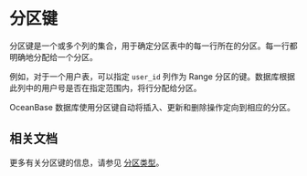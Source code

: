 # 分区键

分区键是一个或多个列的集合，用于确定分区表中的每一行所在的分区。每一行都明确地分配给一个分区。

例如，对于一个用户表，可以指定 `user_id` 列作为 Range 分区的键。数据库根据此列中的用户号是否在指定范围内，将行分配给分区。

OceanBase 数据库使用分区键自动将插入、更新和删除操作定向到相应的分区。

## 相关文档

更多有关分区键的信息，请参见 [分区类型](../400.partition-of-oracle-mode/300.partition-of-oracle-mode.md)。
